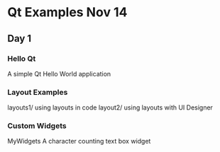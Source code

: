 # Qt Examples Nov 14

## Day 1

### Hello Qt
A simple Qt Hello World application

### Layout Examples
layouts1/ using layouts in code
layout2/ using layouts with UI Designer

### Custom Widgets
MyWidgets A character counting text box widget


